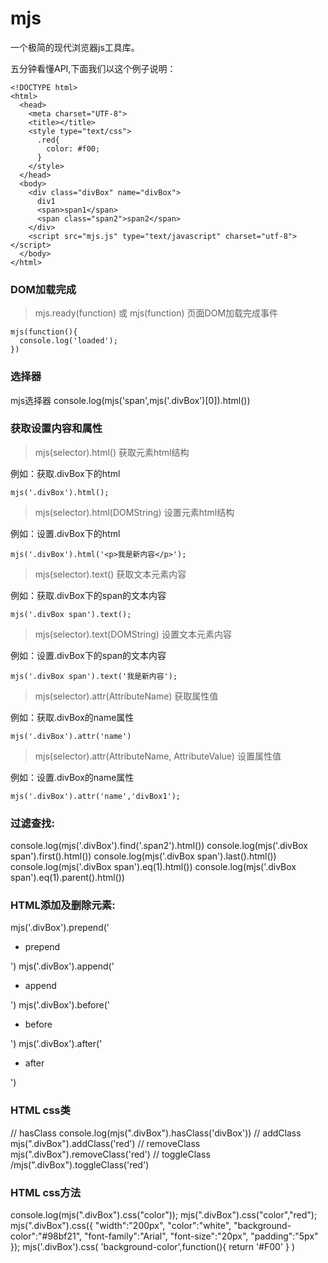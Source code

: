 # mjs

一个极简的现代浏览器js工具库。

五分钟看懂API,下面我们以这个例子说明：

```
<!DOCTYPE html>
<html>
  <head>
    <meta charset="UTF-8">
    <title></title>
    <style type="text/css">
      .red{
        color: #f00;
      }
    </style>
  </head>
  <body>
    <div class="divBox" name="divBox">
      div1
      <span>span1</span>
      <span class="span2">span2</span>
    </div>  
    <script src="mjs.js" type="text/javascript" charset="utf-8"></script>
  </body>
</html>
```

### DOM加载完成
> mjs.ready(function) 或  mjs(function) 页面DOM加载完成事件

```
mjs(function(){
  console.log('loaded');
})
```

### 选择器

mjs选择器
console.log(mjs('span',mjs('.divBox')[0]).html())

### 获取设置内容和属性

> mjs(selector).html() 获取元素html结构

例如：获取.divBox下的html
```
mjs('.divBox').html();
```

> mjs(selector).html(DOMString) 设置元素html结构

例如：设置.divBox下的html
```
mjs('.divBox').html('<p>我是新内容</p>');
```

> mjs(selector).text() 获取文本元素内容

例如：获取.divBox下的span的文本内容
```
mjs('.divBox span').text();
```

> mjs(selector).text(DOMString) 设置文本元素内容

例如：设置.divBox下的span的文本内容
```
mjs('.divBox span').text('我是新内容');
```

> mjs(selector).attr(AttributeName) 获取属性值

例如：获取.divBox的name属性
```
mjs('.divBox').attr('name')
```

> mjs(selector).attr(AttributeName, AttributeValue) 设置属性值

例如：设置.divBox的name属性
```
mjs('.divBox').attr('name','divBox1');
```

### 过滤查找:
console.log(mjs('.divBox').find('.span2').html())
console.log(mjs('.divBox span').first().html())
console.log(mjs('.divBox span').last().html())
console.log(mjs('.divBox span').eq(1).html())
console.log(mjs('.divBox span').eq(1).parent().html())

### HTML添加及删除元素:
mjs('.divBox').prepend('<ul><li>prepend</li></ul>')
mjs('.divBox').append('<ul><li>append</li></ul>')
mjs('.divBox').before('<ul><li>before</li></ul>')
mjs('.divBox').after('<ul><li>after</li></ul>')

### HTML css类
// hasClass
console.log(mjs(".divBox").hasClass('divBox'))
// addClass
mjs(".divBox").addClass('red')
// removeClass
mjs(".divBox").removeClass('red')
// toggleClass
/mjs(".divBox").toggleClass('red')

### HTML css方法
console.log(mjs(".divBox").css("color"));
mjs(".divBox").css("color","red");
mjs(".divBox").css({
  "width":"200px",
  "color":"white",
  "background-color":"#98bf21",
  "font-family":"Arial",
  "font-size":"20px",
  "padding":"5px"
});
mjs('.divBox').css(
  'background-color',function(){
    return '#F00'
  }
) 
